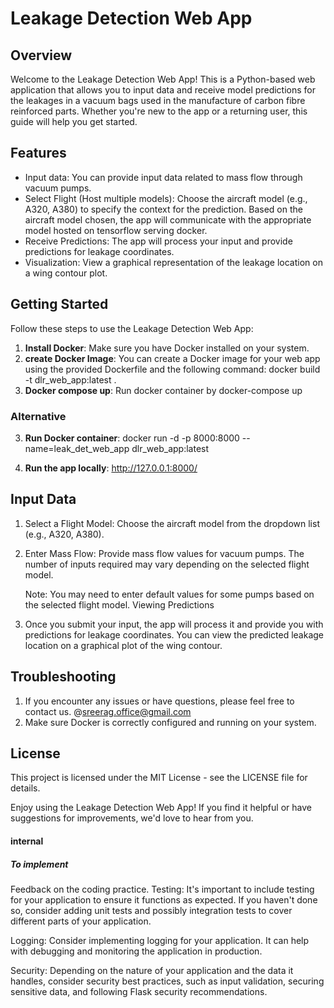 # Leakage Detection Web App

## Overview

Welcome to the Leakage Detection Web App! This is a Python-based web application that allows you to input data and receive model predictions for the leakages in a vacuum bags used in the manufacture of carbon fibre reinforced parts. Whether you're new to the app or a returning user, this guide will help you get started.

## Features

- Input data: You can provide input data related to mass flow through vacuum pumps.
- Select Flight (Host multiple models): Choose the aircraft model (e.g., A320, A380) to specify the context for the prediction. Based on the aircraft model chosen, the app will communicate with the appropriate model hosted on tensorflow serving docker.
- Receive Predictions: The app will process your input and provide predictions for leakage coordinates.
- Visualization: View a graphical representation of the leakage location on a wing contour plot.

## Getting Started

Follow these steps to use the Leakage Detection Web App:

1. **Install Docker**: Make sure you have Docker installed on your system.
2. **create Docker Image**: You can create a Docker image for your web app using the provided Dockerfile and the following command:
    docker build -t dlr_web_app:latest .
3. **Docker compose up**: Run docker container by 
    docker-compose up 

### Alternative
3. **Run Docker container**:
   docker run -d -p 8000:8000 --name=leak_det_web_app dlr_web_app:latest

4. **Run the app locally**: http://127.0.0.1:8000/


## Input Data
1. Select a Flight Model: Choose the aircraft model from the dropdown list (e.g., A320, A380).

2. Enter Mass Flow: Provide mass flow values for vacuum pumps. The number of inputs required may vary depending on the selected flight model.

    Note: You may need to enter default values for some pumps based on the selected flight model.
    Viewing Predictions
3. Once you submit your input, the app will process it and provide you with predictions for leakage coordinates. You can view the predicted leakage location on a graphical plot of the wing contour.

## Troubleshooting
1. If you encounter any issues or have questions, please feel free to contact us. @sreerag.office@gmail.com
2. Make sure Docker is correctly configured and running on your system.

## License
This project is licensed under the MIT License - see the LICENSE file for details.

Enjoy using the Leakage Detection Web App! If you find it helpful or have suggestions for improvements, we'd love to hear from you.


#### internal
##### To implement
Feedback on the coding practice.
Testing: It's important to include testing for your application to ensure it functions as expected. If you haven't done so, consider adding unit tests and possibly integration tests to cover different parts of your application.

Logging: Consider implementing logging for your application. It can help with debugging and monitoring the application in production.

Security: Depending on the nature of your application and the data it handles, consider security best practices, such as input validation, securing sensitive data, and following Flask security recommendations.


